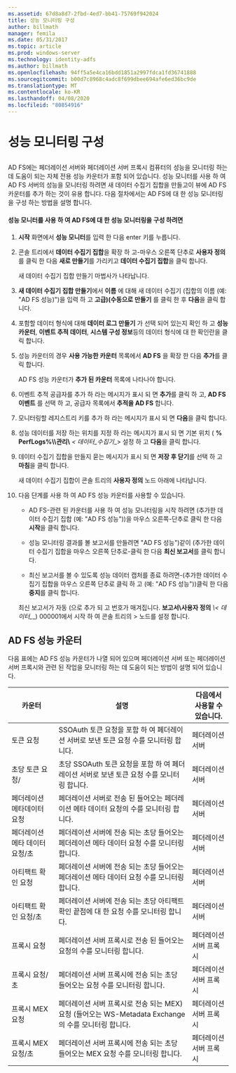 ```yaml
---
ms.assetid: 67d8a8d7-2fbd-4ed7-bb41-75769f942024
title: 성능 모니터링 구성
author: billmath
manager: femila
ms.date: 05/31/2017
ms.topic: article
ms.prod: windows-server
ms.technology: identity-adfs
ms.author: billmath
ms.openlocfilehash: 94ff5a5e4ca16bdd1851a2997fdca1fd36741888
ms.sourcegitcommit: b00d7c8968c4adc8f699dbee694afe6ed36bc9de
ms.translationtype: MT
ms.contentlocale: ko-KR
ms.lasthandoff: 04/08/2020
ms.locfileid: "80854916"
---
```

# <a name="configure-performance-monitoring"></a>성능 모니터링 구성
  
## <a name="bkmk_ConfigurePerfMon"></a>  
AD FS에는 페더레이션 서버와 페더레이션 서버 프록시 컴퓨터의 성능을 모니터링 하는 데 도움이 되는 자체 전용 성능 카운터가 포함 되어 있습니다. 성능 모니터를 사용 하 여 AD FS 서버의 성능을 모니터링 하려면 새 데이터 수집기 집합을 만들고이 뷰에 AD FS 카운터를 추가 하는 것이 유용 합니다. 다음 절차에서는 AD FS에 대 한 성능 모니터링을 구성 하는 방법을 설명 합니다.  
  
#### <a name="to-configure-performance-monitoring-for-ad-fs-using-performance-monitor"></a>성능 모니터를 사용 하 여 AD FS에 대 한 성능 모니터링을 구성 하려면  
  
1. **시작** 화면에서 **성능 모니터**를 입력 한 다음 enter 키를 누릅니다.  
  
2. 콘솔 트리에서 **데이터 수집기 집합**을 확장 하 고\-마우스 오른쪽 단추로 **사용자 정의**를 클릭 한 다음 **새로 만들기**를 가리키고 **데이터 수집기 집합**을 클릭 합니다.  
  
   새 데이터 수집기 집합 만들기 마법사가 나타납니다.  
  
3. **새 데이터 수집기 집합 만들기**에서 **이름** 에 대해 새 데이터 수집기 \(집합의 이름 (예: "AD FS 성능\)")을 입력 하 고 **고급\)\(수동으로 만들기** 를 클릭 한 후 **다음**을 클릭 합니다.  
  
4. 포함할 데이터 형식에 대해 **데이터 로그 만들기** 가 선택 되어 있는지 확인 하 고 **성능 카운터**, **이벤트 추적 데이터**, **시스템 구성 정보**등의 데이터 형식에 대 한 확인란을 클릭 합니다.  
  
5. 성능 카운터의 경우 **사용 가능한 카운터** 목록에서 **AD FS** 을 확장 한 다음 **추가**를 클릭 합니다.  
  
   AD FS 성능 카운터가 **추가 된 카운터** 목록에 나타나야 합니다.  
  
6. 이벤트 추적 공급자를 추가 하 라는 메시지가 표시 되 면 **추가**를 클릭 하 고, **AD FS 이벤트** 를 선택 하 고, 공급자 목록에서 **추적을 AD FS** 합니다.  
  
7. 모니터링할 레지스트리 키를 추가 하 라는 메시지가 표시 되 면 **다음**을 클릭 합니다.  
  
8. 성능 데이터를 저장 하는 위치를 지정 하 라는 메시지가 표시 되 면 기본 위치 \( **% PerfLogs%\\\\관리\\** _< 데이터\_수집기_\_> 설정 하 고 **다음**을 클릭 합니다.  
  
9. 데이터 수집기 집합을 만들지 묻는 메시지가 표시 되 면 **저장 후 닫기**를 선택 하 고 **마침**을 클릭 합니다.  
  
    새 데이터 수집기 집합이 콘솔 트리의 **사용자 정의** 노드 아래에 나타납니다.  
  
10. 다음 단계를 사용 하 여 AD FS 성능 카운터를 사용할 수 있습니다.  
  
    -   AD FS\-관련 된 카운터를 사용 하 여 성능 모니터링을 시작 하려면 \(추가한 데이터 수집기 집합 (예: "AD FS 성능"\))을 마우스 오른쪽\-단추로 클릭 한 다음 **시작**을 클릭 합니다.  
  
    -   성능 모니터링 결과를 볼 보고서를 만들려면 "AD FS 성능"\)같이 \(추가한 데이터 수집기 집합을 마우스 오른쪽 단추로\-클릭 한 다음 **최신 보고서**를 클릭 합니다.  
  
    -   최신 보고서를 볼 수 있도록 성능 데이터 캡처를 종료 하려면\-\(추가한 데이터 수집기 집합을 마우스 오른쪽 단추로 클릭 하 고 (예: "AD FS 성능")\)클릭 한 다음 **중지**를 클릭 합니다.  
  
    최신 보고서가 자동 \(으로 추가 되 고 번호가 매겨집니다. **보고서\\사용자 정의** <em>\\< 데이터\_</em>\_\) 000001에서 시작 하 여 콘솔 트리의 > 노드를 설정 합니다.  
  
## <a name="ad-fs-performance-counters"></a>AD FS 성능 카운터  
다음 표에는 AD FS 성능 카운터가 나열 되어 있으며 페더레이션 서버 또는 페더레이션 서버 프록시와 관련 된 작업을 모니터링 하는 데 도움이 되는 방법이 설명 되어 있습니다.  
  
|카운터|설명|다음에서 사용할 수 있습니다. 
|-----------|---------------|------------------- 
|토큰 요청|SSOAuth 토큰 요청을 포함 하 여 페더레이션 서버로 보낸 토큰 요청 수를 모니터링 합니다.|페더레이션 서버 
|초당 토큰 요청\/|초당 SSOAuth 토큰 요청을 포함 하 여 페더레이션 서버로 보낸 토큰 요청 수를 모니터링 합니다.|페더레이션 서버  
|페더레이션 메타데이터 요청|페더레이션 서버로 전송 된 들어오는 페더레이션 메타 데이터 요청의 수를 모니터링 합니다.|페더레이션 서버  
|페더레이션 메타 데이터 요청\/초|페더레이션 서버에 전송 되는 초당 들어오는 페더레이션 메타 데이터 요청 수를 모니터링 합니다.|페더레이션 서버  
|아티팩트 확인 요청|페더레이션 서버에 전송 되는 초당 들어오는 페더레이션 메타 데이터 요청 수를 모니터링 합니다.|페더레이션 서버  
|아티팩트 확인 요청\/초|페더레이션 서버에 전송 되는 초당 아티팩트 확인 끝점에 대 한 요청 수를 모니터링 합니다.|페더레이션 서버  
|프록시 요청|페더레이션 서버 프록시로 전송 된 들어오는 요청의 수를 모니터링 합니다.|페더레이션 서버 프록시  
|프록시 요청\/초|페더레이션 서버 프록시에 전송 되는 초당 들어오는 요청 수를 모니터링 합니다.|페더레이션 서버 프록시  
|프록시 MEX 요청|페더레이션 서버 프록시로 전송 되는 MEX\) 요청 \(들어오는 WS\-Metadata Exchange의 수를 모니터링 합니다.|페더레이션 서버 프록시 
|프록시 MEX 요청\/초|페더레이션 서버 프록시에 전송 되는 초당 들어오는 MEX 요청 수를 모니터링 합니다.|페더레이션 서버 프록시  
  

